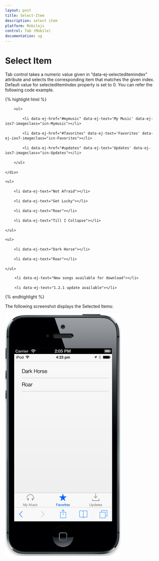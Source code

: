 ```yaml
---
layout: post
title: Select-Item
description: select item
platform: Mobilejs
control: Tab (Mobile)
documentation: ug
---
```


# Select Item

Tab control takes a numeric value given in “data-ej-selecteditemindex” attribute and selects the corresponding item that matches the given index. Default value for selectedItemIndex property is set to 0. You can refer the following code example.

{% highlight html %}



<div data-role="ejmtab" id="tab" data-ej-rendermode="ios7" data-ej-selecteditemindex="1" >

        <ul>

            <li data-ej-href="#mymusic" data-ej-text='My Music' data-ej-ios7-imageclass="icn-Mymusic"></li>

            <li data-ej-href="#favorites" data-ej-text='Favorites' data-ej-ios7-imageclass="icn-Favorites"></li>

            <li data-ej-href="#updates" data-ej-text='Updates' data-ej-ios7-imageclass="icn-Updates"></li>

        </ul>

    </div>

<!-- Tab first item -->

<div data-role="ejmlistview" data-ej-showheader="false" id="mymusic">

    <ul>

        <li data-ej-text="Not Afraid"></li>

        <li data-ej-text="Get Lucky"></li>

        <li data-ej-text="Roar"></li>

        <li data-ej-text="Till I Collapse"></li>

    </ul>

</div>

<!-- Tab second item -->

<div data-role="ejmlistview" data-ej-showheader="false" id="favorites">

    <ul>

        <li data-ej-text="Dark Horse"></li>

        <li data-ej-text="Roar"></li>

    </ul>

</div>

<!-- Tab third item -->

<div data-role="ejmlistview" data-ej-showheader="false" id="updates">

 <ul>

     <li data-ej-text="New songs available for download"></li>

     <li data-ej-text="1.2.1 update available"></li>

 </ul>

</div>



{% endhighlight %}

The following screenshot displays the Selected Items:

![C:/Users/vincentxavier/Desktop/Work/Documentation/Complete Doc/Tab/Tab Complete Doc/Screen shots/tab5.png](Select-Item_images/Select-Item_img1.png)


